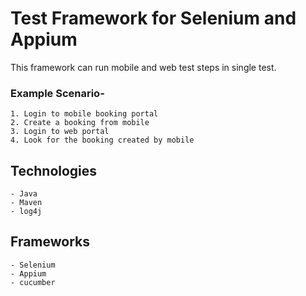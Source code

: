 # Test Framework for Selenium and Appium
This framework can run mobile and web test steps in single test.

### Example Scenario-
    1. Login to mobile booking portal
    2. Create a booking from mobile
    3. Login to web portal
    4. Look for the booking created by mobile

## Technologies
    - Java    
    - Maven
    - log4j

## Frameworks
    - Selenium
    - Appium
    - cucumber
    
    